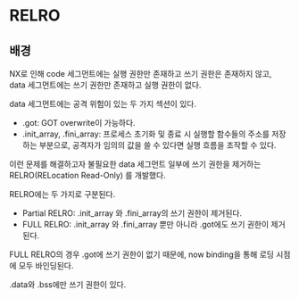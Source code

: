 # RELRO

## 배경
NX로 인해 code 세그먼트에는 실행 권한만 존재하고 쓰기 권한은 존재하지 않고,   
data 세그먼트에는 쓰기 권한만 존재하고 실행 권한이 없다.   

data 세그먼트에는 공격 위험이 있는 두 가지 섹션이 있다.
- .got: GOT overwrite이 가능하다.
- .init_array, .fini_array: 프로세스 초기화 및 종료 시 실행할 함수들의 주소를 저장하는 부분으로,
  공격자가 임의의 값을 쓸 수 있다면 실행 흐름을 조작할 수 있다.
   
이런 문제를 해결하고자 불필요한 data 세그먼트 일부에 쓰기 권한을 제거하는 RELRO(RELocation Read-Only) 를 개발했다.   

RELRO에는 두 가지로 구분된다.
- Partial RELRO: .init_array 와 .fini_array의 쓰기 권한이 제거된다.
- FULL RELRO: .init_array 와 .fini_array 뿐만 아니라 .got에도 쓰기 권한이 제거된다.

FULL RELRO의 경우 .got에 쓰기 권한이 없기 때문에, now binding을 통해 로딩 시점에 모두 바인딩된다.   

.data와 .bss에만 쓰기 권한이 있다.  
